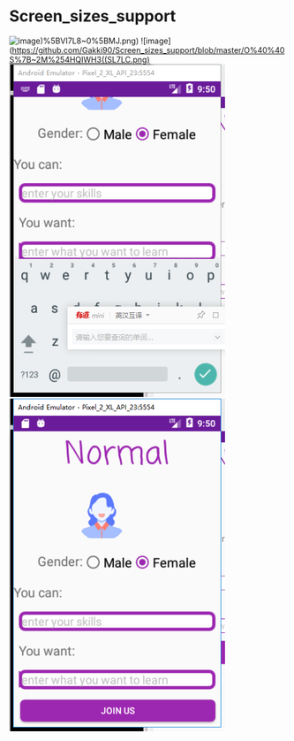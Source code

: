 # Screen_sizes_support
![image](https://github.com/Gakki90/Screen_sizes_support/blob/master/N%7BRKS_4SIE))%5BVI7L8~0%5BMJ.png)
![image](https://github.com/Gakki90/Screen_sizes_support/blob/master/O%40%40S%7B~2M%254HQIWH3((SL7LC.png)
![image](https://github.com/Gakki90/Screen_sizes_support/blob/master/%7BDQ%5B4TNVA5XQ74%5BVGP%25U%5BM7.png)
![image](https://github.com/Gakki90/Screen_sizes_support/blob/master/3SY6%24S~EZQE%24N04Q9YSAXA0.png)

